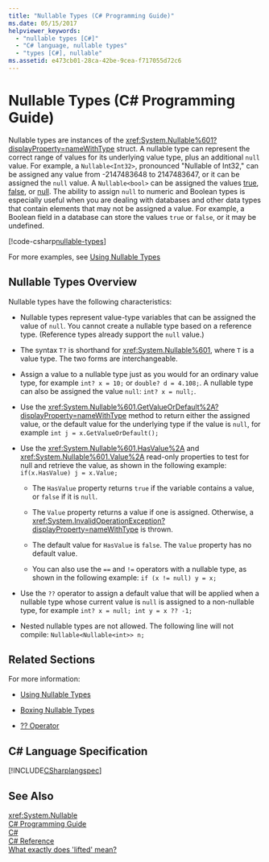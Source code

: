 ```yaml
---
title: "Nullable Types (C# Programming Guide)"
ms.date: 05/15/2017
helpviewer_keywords: 
  - "nullable types [C#]"
  - "C# language, nullable types"
  - "types [C#], nullable"
ms.assetid: e473cb01-28ca-42be-9cea-f717055d72c6
---
```

# Nullable Types (C# Programming Guide)
Nullable types are instances of the <xref:System.Nullable%601?displayProperty=nameWithType> struct. A nullable type can represent the correct range of values for its underlying value type, plus an additional `null` value. For example, a `Nullable<Int32>`, pronounced "Nullable of Int32," can be assigned any value from -2147483648 to 2147483647, or it can be assigned the `null` value. A `Nullable<bool>` can be assigned the values [true](../../../csharp/language-reference/keywords/true.md), [false](../../../csharp/language-reference/keywords/false.md), or [null](../../../csharp/language-reference/keywords/null.md). The ability to assign `null` to numeric and Boolean types is especially useful when you are dealing with databases and other data types that contain elements that may not be assigned a value. For example, a Boolean field in a database can store the values `true` or `false`, or it may be undefined. 
  
[!code-csharp[nullable-types](../../../../samples/snippets/csharp/programming-guide/nullable-types/nullable-ex1.cs)]  
  
For more examples, see [Using Nullable Types](../../../csharp/programming-guide/nullable-types/using-nullable-types.md)  
  
## Nullable Types Overview  
 Nullable types have the following characteristics:  
  
-   Nullable types represent value-type variables that can be assigned the value of `null`. You cannot create a nullable type based on a reference type. (Reference types already support the `null` value.)  
  
-   The syntax `T?` is shorthand for <xref:System.Nullable%601>, where `T` is a value type. The two forms are interchangeable.  
  
-   Assign a value to a nullable type just as you would for an ordinary value type, for example `int? x = 10;` or `double? d = 4.108;`. A nullable type can also be assigned the value `null`: `int? x = null;`.  
  
-   Use the <xref:System.Nullable%601.GetValueOrDefault%2A?displayProperty=nameWithType> method to return either the assigned value, or the default value for the underlying type if the value is `null`, for example `int j = x.GetValueOrDefault();`  
  
-   Use the <xref:System.Nullable%601.HasValue%2A> and <xref:System.Nullable%601.Value%2A> read-only properties to test for null and retrieve the value, as shown in the following example: `if(x.HasValue) j = x.Value;`  
  
    -   The `HasValue` property returns `true` if the variable contains a value, or `false` if it is `null`.  
  
    -   The `Value` property returns a value if one is assigned. Otherwise, a <xref:System.InvalidOperationException?displayProperty=nameWithType> is thrown.  
  
    -   The default value for `HasValue` is `false`. The `Value` property has no default value.  
  
    -   You can also use the `==` and `!=` operators with a nullable type, as shown in the following example: `if (x != null) y = x;`  
  
-   Use the `??` operator to assign a default value that will be applied when a nullable type whose current value is `null` is assigned to a non-nullable type, for example `int? x = null; int y = x ?? -1;`  
  
-   Nested nullable types are not allowed. The following line will not compile: `Nullable<Nullable<int>> n;`  
  
## Related Sections  
 For more information:  
  
-   [Using Nullable Types](../../../csharp/programming-guide/nullable-types/using-nullable-types.md)  
  
-   [Boxing Nullable Types](../../../csharp/programming-guide/nullable-types/boxing-nullable-types.md)  
  
-   [?? Operator](../../../csharp/language-reference/operators/null-coalescing-operator.md)  
  
## C# Language Specification  
 [!INCLUDE[CSharplangspec](~/includes/csharplangspec-md.md)]  
  
## See Also  
 <xref:System.Nullable>  
 [C# Programming Guide](../../../csharp/programming-guide/index.md)  
 [C#](../../../csharp/index.md)  
 [C# Reference](../../../csharp/language-reference/index.md)  
 [What exactly does 'lifted' mean?](https://blogs.msdn.microsoft.com/ericlippert/2007/06/27/what-exactly-does-lifted-mean/)
